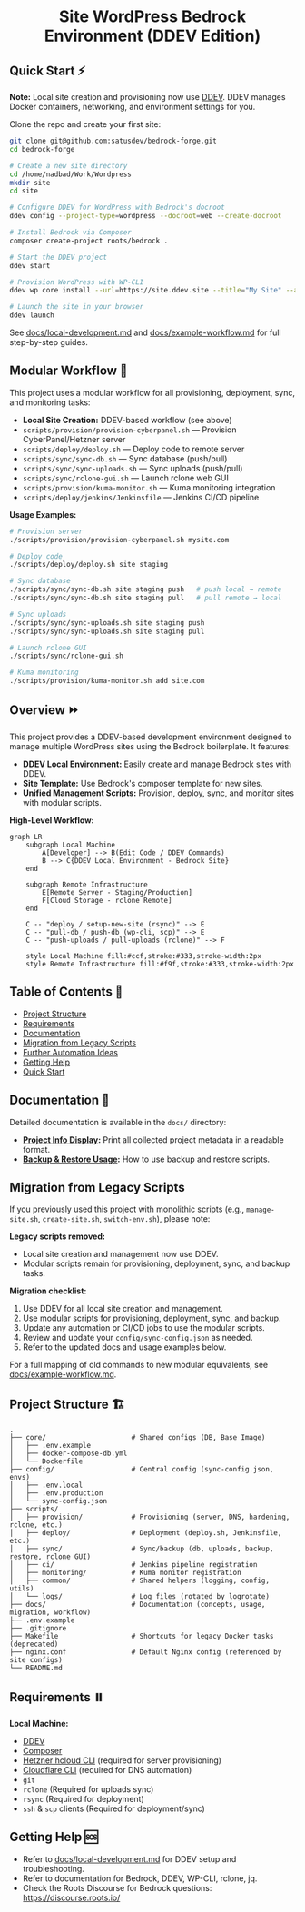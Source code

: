 <div align="center">
    <h1>Site WordPress Bedrock Environment (DDEV Edition)</h1>
    <!-- Add a relevant logo/icon if available, otherwise omit or use a generic one -->
    <!-- <img src="./assets/images/icon.png" alt="logo"/> -->
</div>

## Quick Start ⚡

**Note:** Local site creation and provisioning now use
[DDEV](https://ddev.readthedocs.io/en/latest/). DDEV manages Docker containers,
networking, and environment settings for you.

Clone the repo and create your first site:

```sh
git clone git@github.com:satusdev/bedrock-forge.git
cd bedrock-forge

# Create a new site directory
cd /home/nadbad/Work/Wordpress
mkdir site
cd site

# Configure DDEV for WordPress with Bedrock's docroot
ddev config --project-type=wordpress --docroot=web --create-docroot

# Install Bedrock via Composer
composer create-project roots/bedrock .

# Start the DDEV project
ddev start

# Provision WordPress with WP-CLI
ddev wp core install --url=https://site.ddev.site --title="My Site" --admin_user=admin --admin_email=admin@example.com --admin_password=securepassword

# Launch the site in your browser
ddev launch
```

See [docs/local-development.md](docs/local-development.md) and
[docs/example-workflow.md](docs/example-workflow.md) for full step-by-step
guides.

## Modular Workflow 🚀

This project uses a modular workflow for all provisioning, deployment, sync, and
monitoring tasks:

- **Local Site Creation:** DDEV-based workflow (see above)
- `scripts/provision/provision-cyberpanel.sh` — Provision CyberPanel/Hetzner
  server
- `scripts/deploy/deploy.sh` — Deploy code to remote server
- `scripts/sync/sync-db.sh` — Sync database (push/pull)
- `scripts/sync/sync-uploads.sh` — Sync uploads (push/pull)
- `scripts/sync/rclone-gui.sh` — Launch rclone web GUI
- `scripts/provision/kuma-monitor.sh` — Kuma monitoring integration
- `scripts/deploy/jenkins/Jenkinsfile` — Jenkins CI/CD pipeline

**Usage Examples:**

```sh
# Provision server
./scripts/provision/provision-cyberpanel.sh mysite.com

# Deploy code
./scripts/deploy/deploy.sh site staging

# Sync database
./scripts/sync/sync-db.sh site staging push   # push local → remote
./scripts/sync/sync-db.sh site staging pull   # pull remote → local

# Sync uploads
./scripts/sync/sync-uploads.sh site staging push
./scripts/sync/sync-uploads.sh site staging pull

# Launch rclone GUI
./scripts/sync/rclone-gui.sh

# Kuma monitoring
./scripts/provision/kuma-monitor.sh add site.com
```

## Overview ⏩️

This project provides a DDEV-based development environment designed to manage
multiple WordPress sites using the Bedrock boilerplate. It features:

- **DDEV Local Environment:** Easily create and manage Bedrock sites with DDEV.
- **Site Template:** Use Bedrock's composer template for new sites.
- **Unified Management Scripts:** Provision, deploy, sync, and monitor sites
  with modular scripts.

**High-Level Workflow:**

```mermaid
graph LR
    subgraph Local Machine
        A[Developer] --> B(Edit Code / DDEV Commands)
        B --> C{DDEV Local Environment - Bedrock Site}
    end

    subgraph Remote Infrastructure
        E[Remote Server - Staging/Production]
        F[Cloud Storage - rclone Remote]
    end

    C -- "deploy / setup-new-site (rsync)" --> E
    C -- "pull-db / push-db (wp-cli, scp)" --> E
    C -- "push-uploads / pull-uploads (rclone)" --> F

    style Local Machine fill:#ccf,stroke:#333,stroke-width:2px
    style Remote Infrastructure fill:#f9f,stroke:#333,stroke-width:2px
```

## Table of Contents 📄

- [Project Structure](#project-structure-)
- [Requirements](#requirements-%EF%B8%8F)
- [Documentation](#documentation-)
- [Migration from Legacy Scripts](#migration-from-legacy-scripts)
- [Further Automation Ideas](#further-automation-ideas-)
- [Getting Help](#getting-help-)
- [Quick Start](#quick-start-)

## Documentation 📖

Detailed documentation is available in the `docs/` directory:

- **[Project Info Display](./scripts/show-project-info.sh):** Print all
  collected project metadata in a readable format.
- **[Backup & Restore Usage](./docs/usage-backup.md):** How to use backup and
  restore scripts.

## Migration from Legacy Scripts

If you previously used this project with monolithic scripts (e.g.,
`manage-site.sh`, `create-site.sh`, `switch-env.sh`), please note:

**Legacy scripts removed:**

- Local site creation and management now use DDEV.
- Modular scripts remain for provisioning, deployment, sync, and backup tasks.

**Migration checklist:**

1. Use DDEV for all local site creation and management.
2. Use modular scripts for provisioning, deployment, sync, and backup.
3. Update any automation or CI/CD jobs to use the modular scripts.
4. Review and update your `config/sync-config.json` as needed.
5. Refer to the updated docs and usage examples below.

For a full mapping of old commands to new modular equivalents, see
[docs/example-workflow.md](docs/example-workflow.md).

## Project Structure 🏗️

```
.
├── core/                     # Shared configs (DB, Base Image)
│   ├── .env.example
│   ├── docker-compose-db.yml
│   └── Dockerfile
├── config/                   # Central config (sync-config.json, envs)
│   ├── .env.local
│   ├── .env.production
│   └── sync-config.json
├── scripts/
│   ├── provision/            # Provisioning (server, DNS, hardening, rclone, etc.)
│   ├── deploy/               # Deployment (deploy.sh, Jenkinsfile, etc.)
│   ├── sync/                 # Sync/backup (db, uploads, backup, restore, rclone GUI)
│   ├── ci/                   # Jenkins pipeline registration
│   ├── monitoring/           # Kuma monitor registration
│   ├── common/               # Shared helpers (logging, config, utils)
│   └── logs/                 # Log files (rotated by logrotate)
├── docs/                     # Documentation (concepts, usage, migration, workflow)
├── .env.example
├── .gitignore
├── Makefile                  # Shortcuts for legacy Docker tasks (deprecated)
├── nginx.conf                # Default Nginx config (referenced by site configs)
└── README.md
```

## Requirements ⏸️

**Local Machine:**

- [DDEV](https://ddev.readthedocs.io/en/latest/)
- [Composer](https://getcomposer.org/)
- [Hetzner hcloud CLI](https://github.com/hetznercloud/cli) (required for server
  provisioning)
- [Cloudflare CLI](https://github.com/cloudflare/cloudflare-go) (required for
  DNS automation)
- `git`
- `rclone` (Required for uploads sync)
- `rsync` (Required for deployment)
- `ssh` & `scp` clients (Required for deployment/sync)

## Getting Help 🆘

- Refer to [docs/local-development.md](docs/local-development.md) for DDEV setup
  and troubleshooting.
- Refer to documentation for Bedrock, DDEV, WP-CLI, rclone, jq.
- Check the Roots Discourse for Bedrock questions: https://discourse.roots.io/
